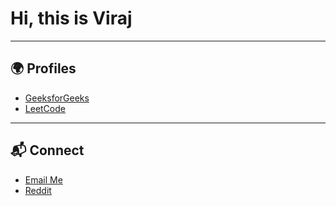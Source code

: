 #  Hi, this is Viraj

---

## 🌍 Profiles  
- [GeeksforGeeks](https://www.geeksforgeeks.org/user/virajstrive/?ref=header_profile)  
- [LeetCode](https://leetcode.com)

---

## 📬 Connect  
- [Email Me](mailto:virajupadhyay16@gmail.com)  
- [Reddit](https://reddit.com/user/u/Illustrious_Style966)
